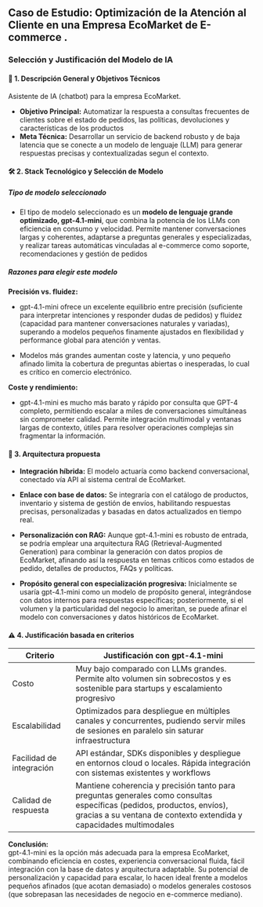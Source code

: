 ## Caso de Estudio: Optimización de la Atención al Cliente en una Empresa EcoMarket de E-commerce .

### Selección y Justificación del Modelo de IA
#### 🎯 1. Descripción General y Objetivos Técnicos
Asistente de IA (chatbot) para la empresa EcoMarket.

- **Objetivo Principal:** Automatizar la respuesta a consultas frecuentes de clientes sobre el estado de pedidos, las políticas, devoluciones y características de los productos
- **Meta Técnica:** Desarrollar un servicio de backend robusto y de baja latencia que se conecte a un modelo de lenguaje (LLM) para generar respuestas precisas y contextualizadas segun el contexto.

#### 🛠️ 2. Stack Tecnológico y Selección de Modelo

##### Tipo de modelo seleccionado

- El tipo de modelo seleccionado es un **modelo de lenguaje grande optimizado, gpt-4.1-mini**, que combina la potencia de los LLMs con eficiencia en consumo y velocidad.
  Permite mantener conversaciones largas y coherentes, adaptarse a preguntas generales y especializadas, y realizar tareas automáticas vinculadas al e-commerce como soporte,
  recomendaciones y gestión de pedidos

##### Razones para elegir este modelo

**Precisión vs. fluidez:**

- gpt-4.1-mini ofrece un excelente equilibrio entre precisión (suficiente para interpretar intenciones y responder dudas de pedidos) y fluidez (capacidad para mantener conversaciones naturales y variadas), superando a modelos pequeños finamente ajustados en flexibilidad y performance global para atención y ventas.

- Modelos más grandes aumentan coste y latencia, y uno pequeño afinado limita la cobertura de preguntas abiertas o inesperadas, lo cual es crítico en comercio electrónico.
  
**Coste y rendimiento:**
- gpt-4.1-mini es mucho más barato y rápido por consulta que GPT-4 completo, permitiendo escalar a miles de conversaciones simultáneas sin comprometer calidad.
  Permite integración multimodal y ventanas largas de contexto, útiles para resolver operaciones complejas sin fragmentar la información.

#### 🧠 3. Arquitectura propuesta

- **Integración híbrida:** El modelo actuaría como backend conversacional, conectado vía API al sistema central de EcoMarket.
- **Enlace con base de datos:** Se integraría con el catálogo de productos, inventario y sistema de gestión de envíos, habilitando respuestas precisas, personalizadas y basadas en datos actualizados en tiempo real.
- **Personalización con RAG:** Aunque gpt-4.1-mini es robusto de entrada, se podría emplear una arquitectura RAG (Retrieval-Augmented Generation) para combinar la generación con datos propios de EcoMarket, afinando así la respuesta en temas críticos como estados de pedido, detalles de productos, FAQs y políticas.

- **Propósito general con especialización progresiva:** Inicialmente se usaría gpt-4.1-mini como un modelo de propósito general, integrándose con datos internos para respuestas específicas; posteriormente, si el volumen y la particularidad del negocio lo ameritan, se puede afinar el modelo con conversaciones y datos históricos de EcoMarket.

####  ⚠️ 4. Justificación basada en criterios

| Criterio            | Justificación con gpt-4.1-mini |
|---------------------|--------------------------------|
| Costo               | Muy bajo comparado con LLMs grandes. Permite alto volumen sin sobrecostos y es sostenible para startups y escalamiento progresivo |
| Escalabilidad       | Optimizados para despliegue en múltiples canales y concurrentes, pudiendo servir miles de sesiones en paralelo sin saturar infraestructura |
| Facilidad de integración | API estándar, SDKs disponibles y despliegue en entornos cloud o locales. Rápida integración con sistemas existentes y workflows|
| Calidad de respuesta | Mantiene coherencia y precisión tanto para preguntas generales como consultas específicas (pedidos, productos, envíos), gracias a su ventana de contexto extendida y capacidades multimodales|

**Conclusión:**  
gpt-4.1-mini es la opción más adecuada para la empresa EcoMarket, combinando eficiencia en costes, experiencia conversacional fluida, fácil integración con la base de datos y arquitectura adaptable. Su potencial de personalización y capacidad para escalar, lo hacen ideal frente a modelos pequeños afinados (que acotan demasiado) o modelos generales costosos (que sobrepasan las necesidades de negocio en e-commerce mediano).






